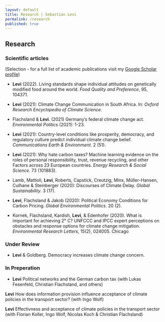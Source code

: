 ```yaml
---
layout: default
title: Research | Sebastian Levi
permalink: /research
published: true
---
```


## Research

### Scientific articles
(Selection - for a full list of academic publications visit my [Google Scholar profile](https://scholar.google.de/citations?user=NNdexFQAAAAJ&hl=en))

- **Levi** (2022). Living standards shape individual attitudes on genetically modified food around the world. _Food Quality and Preference_, 95, 104371.	

- **Levi** (2021): Climate Change Communication in South Africa. In: _Oxford Research Encyclopedia of Climate Science_.

- Flachsland & **Levi**. (2021) Germany’s federal climate change act. _Environmental Politics_ (2021): 1-23.

- **Levi** (2021): Country-level conditions like prosperity, democracy, and regulatory culture predict individual climate change belief. _Communications Earth & Environment_. 2 (51).

- **Levi** (2021): Why hate carbon taxes? Machine learning evidence on the roles of personal responsibility, trust, revenue recycling, and other Factors across 23 European countries. _Energy Research & Social Science_. 73 (101883). 

- Lamb, Mattioli, **Levi**, Roberts, Capstick, Creutzig, Minx, Müller-Hansen, Culhane & Steinberger (2020): Discourses of Climate Delay. _Global Sustainability_. 3 (17). 

- **Levi**, Flachsland & Jakob (2020): Political Economy Conditions for Carbon Pricing. _Global Environmental Politics_. 20 (2).

- Kornek, Flachsland, Kardish, **Levi**, & Edenhofer (2020). What is important for achieving 2° C? UNFCCC and IPCC expert perceptions on obstacles and response options for climate change mitigation. _Environmental Research Letters_, 15(2), 024005.
Chicago	

### Under Review

- **Levi** & Goldberg. Democracy increases climate change concern. 

### In Preperation

- **Levi** Political networks and the German carbon tax (with Lukas Fesenfeld, Christian Flachsland, and others)

**Levi** How does information provision influence acceptance of climate policies in the transport sector? (with Ingo Wolf)

**Levi** Effectivness and acceptance of climate policies in the transport sector (with Florian Koller, Ingo Wolf, Nicolas Koch & Christian Flachsland)





